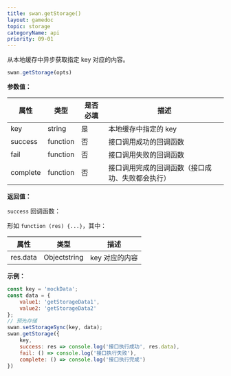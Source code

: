 ```yaml
---
title: swan.getStorage()
layout: gamedoc
topic: storage
categoryName: api
priority: 09-01
---
```


从本地缓存中异步获取指定 key 对应的内容。

```js
swan.getStorage(opts)
```

**参数值：**

|属性|类型|是否必填|描述|
|-|-|-|-|
|key|string|是|本地缓存中指定的 key|
|success|function|否|接口调用成功的回调函数|
|fail|function|否|接口调用失败的回调函数|
|complete|function|否|接口调用完成的回调函数（接口成功、失败都会执行）|

**返回值：**

`success` 回调函数：

形如 `function (res) {...}`，其中：

|属性|类型|描述|
|-|-|-|
|res.data|Object<span class="vsplit"></span>string|key 对应的内容|

**示例：**

```js
const key = 'mockData';
const data = {
    value1: 'getStorageData1',
    value2: 'getStorageData2'
};
// 预先存储
swan.setStorageSync(key, data);
swan.getStorage({
    key,
    success: res => console.log('接口执行成功', res.data),
    fail: () => console.log('接口执行失败'),
    complete: () => console.log('接口执行完成')
})
```